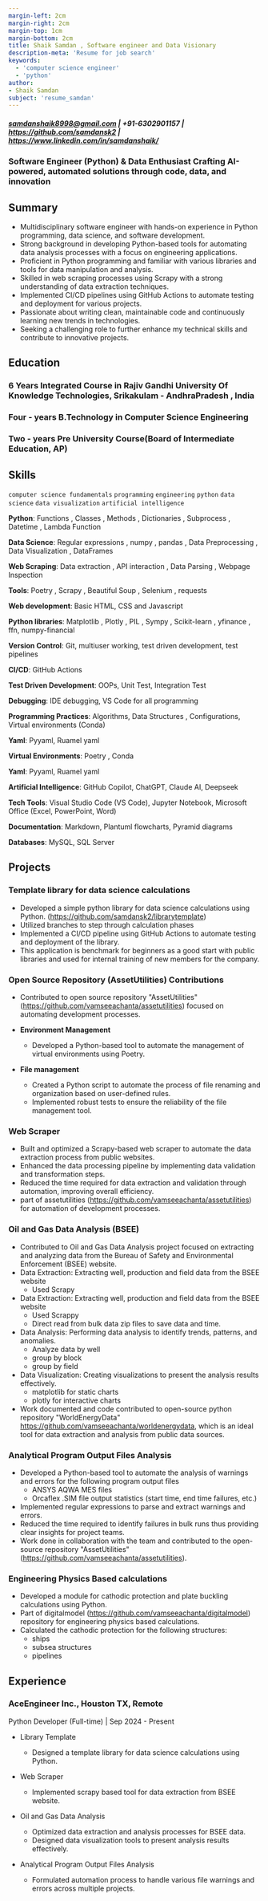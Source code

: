 ```yaml
---
margin-left: 2cm
margin-right: 2cm
margin-top: 1cm
margin-bottom: 2cm
title: Shaik Samdan , Software engineer and Data Visionary
description-meta: 'Resume for job search'
keywords:
  - 'computer science engineer'
  - 'python'
author:
- Shaik Samdan
subject: 'resume_samdan'
---
```

##### <samdanshaik8998@gmail.com> |  +91-6302901157  | <https://github.com/samdansk2> | <https://www.linkedin.com/in/samdanshaik/>

### Software Engineer (Python) & Data Enthusiast Crafting AI-powered, automated solutions through code, data, and innovation

## Summary

- Multidisciplinary software engineer with hands-on experience in Python programming, data science, and software development.
- Strong background in developing Python-based tools for automating data analysis processes with a focus on engineering applications.
- Proficient in Python programming and familiar with various libraries and tools for data manipulation and analysis.
- Skilled in web scraping processes using Scrapy with a strong understanding of data extraction techniques.
- Implemented CI/CD pipelines using GitHub Actions to automate testing and deployment for various 
projects.
- Passionate about writing clean, maintainable code and continuously learning new trends in technologies.
- Seeking a challenging role to further enhance my technical skills and contribute to innovative projects.
  
## Education

### 6 Years Integrated Course in Rajiv Gandhi University Of Knowledge Technologies, Srikakulam - AndhraPradesh , India

### Four - years B.Technology in Computer Science Engineering 

### Two - years Pre University Course(Board of Intermediate Education, AP)

## Skills

```computer science fundamentals```
```programming```
```engineering```
```python```
```data science```
```data visualization```
```artificial intelligence```

**Python**: Functions , Classes , Methods , Dictionaries , Subprocess , Datetime , Lambda Function

**Data Science**: Regular expressions , numpy , pandas , Data Preprocessing , Data Visualization , DataFrames

**Web Scraping**: Data extraction , API interaction , Data Parsing , Webpage Inspection

**Tools**: Poetry , Scrapy , Beautiful Soup , Selenium , requests

**Web development**: Basic HTML, CSS and Javascript 

**Python libraries**: Matplotlib , Plotly , PIL , Sympy , Scikit-learn , yfinance , ffn, numpy-financial

**Version Control**: Git, multiuser working, test driven development, test pipelines

**CI/CD**: GitHub Actions

**Test Driven Development**: OOPs, Unit Test, Integration Test

**Debugging**: IDE debugging, VS Code for all programming

**Programming Practices**: Algorithms, Data Structures , Configurations, Virtual environments (Conda)

**Yaml**: Pyyaml, Ruamel yaml

**Virtual Environments**: Poetry , Conda 

**Yaml**: Pyyaml, Ruamel yaml

**Artificial Intelligence**: GitHub Copilot, ChatGPT, Claude AI, Deepseek 

**Tech Tools**: Visual Studio Code (VS Code), Jupyter Notebook, Microsoft Office (Excel, PowerPoint, Word)

**Documentation**: Markdown, Plantuml flowcharts, Pyramid diagrams

**Databases**: MySQL, SQL Server

## Projects

### Template library for data science calculations

- Developed a simple python library for data science calculations using Python. (<https://github.com/samdansk2/librarytemplate>)
- Utilized branches to step through calculation phases
- Implemented a CI/CD pipeline using GitHub Actions to automate testing and deployment of the library.
- This application is benchmark for beginners as a good  start with public libraries and used for internal training of new members for the company.

### Open Source Repository (AssetUtilities) Contributions

- Contributed to open source repository "AssetUtilities" (<https://github.com/vamseeachanta/assetutilities>) focused on automating development processes.

- **Environment Management**
  - Developed a Python-based tool to automate the management of virtual environments using Poetry.

- **File management**
  - Created a Python script to automate the process of file renaming and organization based on user-defined rules.
  - Implemented robust tests to ensure the reliability of the file management tool.

### Web Scraper 

 - Built and optimized a Scrapy-based web scraper to automate the data extraction process from public websites.    
 - Enhanced the data processing pipeline by implementing data validation and transformation steps.
 - Reduced the time required for data extraction and validation through automation, improving overall efficiency.
 - part of assetutilities (<https://github.com/vamseeachanta/assetutilities>) for automation of development processes.

### Oil and Gas Data Analysis (BSEE)

- Contributed to Oil and Gas Data Analysis project focused on extracting and analyzing data from the Bureau of Safety and Environmental Enforcement (BSEE) website.
- Data Extraction: Extracting well, production and field data from the BSEE website 
  - Used Scrapy 
- Data Extraction: Extracting well, production and field data from the BSEE website 
  - Used Scrappy 
  - Direct read from bulk data zip files to save data and time.
- Data Analysis: Performing data analysis to identify trends, patterns, and anomalies.
  - Analyze data by well
  - group by block
  - group by field
- Data Visualization: Creating visualizations to present the analysis results effectively.
  - matplotlib for static charts
  - plotly for interactive charts
- Work documented and code contributed to open-source python repository "WorldEnergyData" <https://github.com/vamseeachanta/worldenergydata>, which is an ideal tool for data extraction and analysis from public data sources.

### Analytical Program Output Files Analysis 

- Developed a Python-based tool to automate the analysis of warnings and errors for the following program output files
  - ANSYS AQWA MES files
  - Orcaflex .SIM file output statistics (start time, end time failures, etc.)
- Implemented regular expressions to parse and extract warnings and errors.
- Reduced the time required to identify failures in bulk runs thus providing clear insights for project teams.
- Work done in collaboration with the team and contributed to the open-source repository "AssetUtilities" (<https://github.com/vamseeachanta/assetutilities>).

### Engineering Physics Based calculations

- Developed a module for cathodic protection and plate buckling calculations using Python.
- Part of digitalmodel (<https://github.com/vamseeachanta/digitalmodel>) repository for engineering physics based calculations.
- Calculated the cathodic protection for the following structures:
  - ships
  - subsea structures
  - pipelines

## Experience

### AceEngineer Inc., Houston TX, Remote

Python Developer (Full-time) | Sep 2024 - Present

- Library Template
  - Designed a template library for data science calculations using Python.

- Web Scraper
  - Implemented scrapy based tool for data extraction from BSEE website.

- Oil and Gas Data Analysis
  - Optimized data extraction and analysis processes for BSEE data.
  - Designed data visualization tools to present analysis results effectively.
  
- Analytical Program Output Files Analysis
  - Formulated automation process to handle various file warnings and errors across multiple projects.